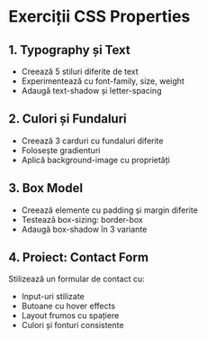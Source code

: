 # Exerciții CSS Properties

## 1. Typography și Text

- Creează 5 stiluri diferite de text
- Experimentează cu font-family, size, weight
- Adaugă text-shadow și letter-spacing

## 2. Culori și Fundaluri

- Creează 3 carduri cu fundaluri diferite
- Folosește gradienturi
- Aplică background-image cu proprietăți

## 3. Box Model

- Creează elemente cu padding și margin diferite
- Testează box-sizing: border-box
- Adaugă box-shadow în 3 variante

## 4. Proiect: Contact Form

Stilizează un formular de contact cu:

- Input-uri stilizate
- Butoane cu hover effects
- Layout frumos cu spațiere
- Culori și fonturi consistente

